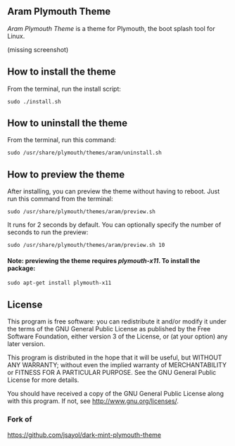 ## Aram Plymouth Theme

*Aram Plymouth Theme* is a theme for Plymouth, the boot splash tool for Linux.

(missing screenshot)

## How to install the theme
From the terminal, run the install script:

    sudo ./install.sh

## How to uninstall the theme
From the terminal, run this command:

    sudo /usr/share/plymouth/themes/aram/uninstall.sh

## How to preview the theme
After installing, you can preview the theme without having to reboot. Just run this command from the terminal:

    sudo /usr/share/plymouth/themes/aram/preview.sh

It runs for 2 seconds by default. You can optionally specify the number of seconds to run the preview:

    sudo /usr/share/plymouth/themes/aram/preview.sh 10

#### Note: previewing the theme requires *plymouth-x11*. To install the package:

    sudo apt-get install plymouth-x11


## License

This program is free software: you can redistribute it and/or modify
it under the terms of the GNU General Public License as published by
the Free Software Foundation, either version 3 of the License, or
(at your option) any later version.

This program is distributed in the hope that it will be useful,
but WITHOUT ANY WARRANTY; without even the implied warranty of
MERCHANTABILITY or FITNESS FOR A PARTICULAR PURPOSE.  See the
GNU General Public License for more details.

You should have received a copy of the GNU General Public License
along with this program.  If not, see <http://www.gnu.org/licenses/>.


### Fork of
https://github.com/jsayol/dark-mint-plymouth-theme
